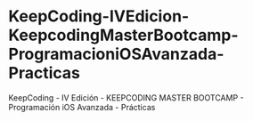 # KeepCoding-IVEdicion-KeepcodingMasterBootcamp-ProgramacioniOSAvanzada-Practicas
KeepCoding - IV Edición - KEEPCODING MASTER BOOTCAMP - Programación iOS Avanzada - Prácticas

